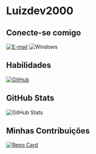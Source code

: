 # Luizdev2000

## Conecte-se comigo
[![E-mail](https://img.shields.io/badge/-Email-000?style=for-the-badge&logo=microsoft-outlook&logoColor=007BFF)](mailto:luizdev2000@gmail.com)
![Windows](https://img.shields.io/badge/Windows-000?style=for-the-badge&logo=windows&logoColor=2CA5E0)

## Habilidades
[![GitHub](https://img.shields.io/badge/GitHub-100000?style=for-the-badge&logo=github&logoColor=white)](https://github.com/luizdev2000)

## GitHub Stats
![GitHub Stats](https://github-readme-stats.vercel.app/api?username=luizdev2000&theme=transparent&bg_color=000&border_color=A020F0&show_icons=true&icon_color=FF0000&title_color=FF0000&text_color=FFF)

## Minhas Contribuições
[![Repo Card](https://github-readme-stats.vercel.app/api/pin/?username=luizdev2000&repo=dio-lab-open-source&bg_color=000&border_color=A020F0&show_icons=true&icon_color=FF0000&title_color=FF0000&text_color=FFF)](https://github.com/luizdev2000/dio-lab-open-source)
